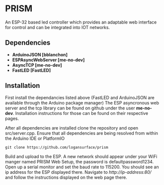 # PRISM
An ESP-32 based led controller which provides an adaptable web interface for control and can be integrated into IOT networks.

## Dependencies
* **ArduinoJSON [bblanchon]**
* **ESPAsyncWebServer [me-no-dev]**
* **AsyncTCP [me-no-dev]**
* **FastLED [FastLED]**

## Installation
First install the dependancies listed above (FastLED and ArduinoJSON are available through the Arduino package manager)
The ESP asyncronous web server and the tcp library can be found on github under the user **me-no-dev**.
Installation instructions for those can be found on their respective pages.

After all dependencies are installed clone the repository and open src/server.cpp. Ensure that all dependencies are being resolved from within the Arduino IDE or PlatformIO

```git clone https://github.com/logansurface/prism```

Build and upload to the ESP. A new network should appear under your WiFi manger named PRISM Web Setup, the password is defaultpassword1234.
Open up a serial monitor and set the baud rate to 115200. You should see an ip address for the ESP displayed there. Navigate to *http://ip-address:80/* and follow the instructions displayed on the web page there.
